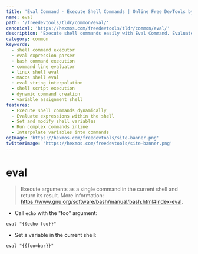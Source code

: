 ```yaml
---
title: 'Eval Command - Execute Shell Commands | Online Free DevTools by Hexmos'
name: eval
path: '/freedevtools/tldr/common/eval/'
canonical: 'https://hexmos.com/freedevtools/tldr/common/eval/'
description: 'Execute shell commands easily with Eval Command. Evaluate expressions, set variables, and run complex commands directly in the shell. Free online tool, no registration required.'
category: common
keywords:
  - shell command executor
  - eval expression parser
  - bash command execution
  - command line evaluator
  - linux shell eval
  - macos shell eval
  - eval string interpolation
  - shell script execution
  - dynamic command creation
  - variable assignment shell
features:
  - Execute shell commands dynamically
  - Evaluate expressions within the shell
  - Set and modify shell variables
  - Run complex commands inline
  - Interpolate variables into commands
ogImage: 'https://hexmos.com/freedevtools/site-banner.png'
twitterImage: 'https://hexmos.com/freedevtools/site-banner.png'
---
```


# eval

> Execute arguments as a single command in the current shell and return its result.
> More information: <https://www.gnu.org/software/bash/manual/bash.html#index-eval>.

- Call `echo` with the "foo" argument:

`eval "{{echo foo}}"`

- Set a variable in the current shell:

`eval "{{foo=bar}}"`
